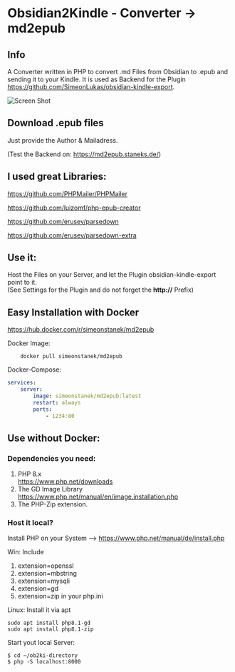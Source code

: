 # Obsidian2Kindle - Converter -> md2epub

## Info
A Converter written in PHP to convert .md Files from Obsidian to .epub and sending it to your Kindle.
It is used as Backend for the Plugin https://github.com/SimeonLukas/obsidian-kindle-export.

![Screen Shot](img/screenshot.png)

## Download .epub files

Just provide the Author & Mailadress.

(Test the Backend on: https://md2epub.staneks.de/)

## I used great Libraries:
https://github.com/PHPMailer/PHPMailer

https://github.com/luizomf/php-epub-creator

https://github.com/erusev/parsedown

https://github.com/erusev/parsedown-extra

## Use it:
Host the Files on your Server, and let the Plugin obsidian-kindle-export point to it. <br>
(See Settings for the Plugin and do not forget the **http://** Prefix)

## Easy Installation with Docker

https://hub.docker.com/r/simeonstanek/md2epub

Docker Image:

```shell
    docker pull simeonstanek/md2epub
```


Docker-Compose:

```docker-compose.yml
services:
    server:
        image: simeonstanek/md2epub:latest
        restart: always
        ports:
            - 1234:80

```

## Use without Docker:
### Dependencies you need:

1. PHP 8.x  
https://www.php.net/downloads
2. The GD Image Library  
https://www.php.net/manual/en/image.installation.php
3. The PHP-Zip extension.

### Host it local?
Install PHP on your System --> https://www.php.net/manual/de/install.php

Win: Include 
1. extension=openssl
2. extension=mbstring
3. extension=mysqli
4. extension=gd
5. extension=zip
in your php.ini

Linux: Install it via apt

```shell
sudo apt install php8.1-gd
sudo apt install php8.1-zip
```

Start yout local Server:

```shell 
$ cd ~/ob2ki-directory
$ php -S localhost:8000
```




